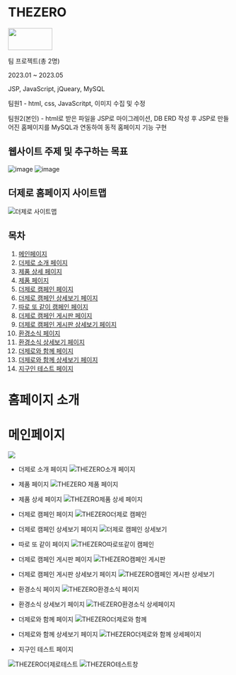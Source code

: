 # THEZERO
<img src="https://github.com/Gaeun703/THEZERO/assets/126749340/d6a64f9c-5933-4a2d-ac87-28426b34bb5f" width="100" height="50">

팀 프로젝트(총 2명)

2023.01 ~ 2023.05

JSP, JavaScript, jQueary, MySQL

팀원1 - html, css, JavaScritpt, 이미지 수집 및 수정

팀원2(본인) - html로 받은 파일을 JSP로 마이그레이션, DB ERD 작성 후 JSP로 만들어진 홈페이지를 MySQL과 연동하여 동적 홈페이지 기능 구현

## 웹사이트 주제 및 추구하는 목표
![image](https://github.com/Gaeun703/THEZERO/assets/126749340/a78e23df-1a88-4f64-b777-8050ce776239)
![image](https://github.com/Gaeun703/THEZERO/assets/126749340/7ba3c5ed-1bdf-4013-a5d7-cf5d512f44aa)

## 더제로 홈페이지 사이트맵
![더제로 사이트맵](https://github.com/Gaeun703/THEZERO/assets/126749340/3fa8b8d7-110f-415c-8ba5-2d2925556161)

## 목차
1. [메인페이지](#메인페이지)
2. [더제로 소개 페이지](*더제로-소개_페이지)
3. [제품 상세 페이지](*제품-상세-페이지)
4. [제품 페이지](*제품-페이지)
5. [더제로 캠페인 페이지](*더제로-캠페인-페이지)
6. [더제로 캠페인 상세보기 페이지](*더제로-캠페인-상세보기-페이지)
7. [따로 또 같이 캠페인 페이지](*따로-또-같이-캠페인-페이지)
8. [더제로 캠페인 게시판 페이지](*더제로-캠페인-게시판-페이지)
9. [더제로 캠페인 게시판 상세보기 페이지](*더제로-캠페인-게시판-상세보기-페이지)
10. [환경소식 페이지](*환경소식-페이지)
11. [환경소식 상세보기 페이지](*환경소식-상세보기-페이지)
12. [더제로와 함께 페이지](*더제로와-함께-페이지)
13. [더제로와 함께 상세보기 페이지](*더제로와-함께-상세보기-페이지)
14. [지구인 테스트 페이지](*지구인-테스트-페이지)

# 홈페이지 소개
# 메인페이지
<img src="https://github.com/Gaeun703/THEZERO/assets/126749340/5fcb30e4-503e-4923-82e6-0774733fdf98" >

* 더제로 소개 페이지
![THEZERO소개 페이지](https://github.com/Gaeun703/THEZERO/assets/126749340/b75edd98-d719-46d3-a40f-8cffa4b23b10)

* 제품 페이지
![THEZERO 제품 페이지](https://github.com/Gaeun703/THEZERO/assets/126749340/1d8aa38e-3a88-4b5b-912d-764695184853)

* 제품 상세 페이지
![THEZERO제품 상세 페이지](https://github.com/Gaeun703/THEZERO/assets/126749340/7bb53074-200f-46d0-9839-b4446bc1c00b)

* 더제로 캠페인 페이지
![THEZERO더제로 캠페인](https://github.com/Gaeun703/THEZERO/assets/126749340/4c2daaef-0bcc-4d89-b3f1-918e1c643d55)

* 더제로 캠페인 상세보기 페이지
![더제로 캠페인 상세보기](https://github.com/Gaeun703/THEZERO/assets/126749340/1d78c1ee-b050-4b73-82f3-b332228167e0)

* 따로 또 같이 페이지
![THEZERO따로또같이 캠페인](https://github.com/Gaeun703/THEZERO/assets/126749340/5bbbdb8f-b6da-449e-8f16-844362d88609)

* 더제로 캠페인 게시판 페이지
![THEZERO캠페인 게시판](https://github.com/Gaeun703/THEZERO/assets/126749340/f693c00e-8203-4681-b09b-c64fdfd512a1)

* 더제로 캠페인 게시판 상세보기 페이지
![THEZERO캠페인 게시판 상세보기](https://github.com/Gaeun703/THEZERO/assets/126749340/76d7ffd3-e9e2-4424-b140-1157b7e35cd4)

* 환경소식 페이지
![THEZERO환경소식 페이지](https://github.com/Gaeun703/THEZERO/assets/126749340/fe4a2c0b-97ef-45e1-8a6d-e9e1b1c8afe2)

* 환경소식 상세보기 페이지
![THEZERO환경소식 상세페이지](https://github.com/Gaeun703/THEZERO/assets/126749340/cc251668-2954-4c8f-b69a-00fb4f99463c)

* 더제로와 함께 페이지
![THEZERO더제로와 함께](https://github.com/Gaeun703/THEZERO/assets/126749340/38196a5a-5edc-4b7c-a7d7-28d7f644d6e5)

* 더제로와 함께 상세보기 페이지
![THEZERO더제로와 함께 상세페이지](https://github.com/Gaeun703/THEZERO/assets/126749340/1fa63626-cea4-4eff-b1cf-709a9760b716)

* 지구인 테스트 페이지

  
![THEZERO더제로테스트](https://github.com/Gaeun703/THEZERO/assets/126749340/a40bfef1-45c9-40b2-b24a-07cea6888545)
![THEZERO테스트창](https://github.com/Gaeun703/THEZERO/assets/126749340/dcd33adc-43ef-48b5-8930-129cd1d8fd98)
